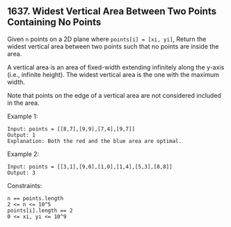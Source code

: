 ## 1637. Widest Vertical Area Between Two Points Containing No Points

Given `n` points on a 2D plane where `points[i] = [xi, yi]`, Return the widest vertical area between two points such that no points are inside the area.

A vertical area is an area of fixed-width extending infinitely along the y-axis (i.e., infinite height). The widest vertical area is the one with the maximum width.

Note that points on the edge of a vertical area are not considered included in the area.

Example 1:

```
Input: points = [[8,7],[9,9],[7,4],[9,7]]
Output: 1
Explanation: Both the red and the blue area are optimal.
```

Example 2:

```
Input: points = [[3,1],[9,0],[1,0],[1,4],[5,3],[8,8]]
Output: 3
```

Constraints:

```
n == points.length
2 <= n <= 10^5
points[i].length == 2
0 <= xi, yi <= 10^9
```
